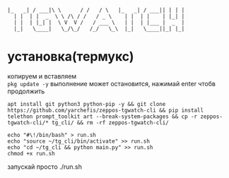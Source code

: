 ```_____   ____ __        __    _     _____   ____  _   _
|_   _| / ___|\ \      / /   / \   |_   _| / ___|| | | |
  | |  | |  _  \ \ /\ / /   / _ \    | |  | |    | |_| |
  | |  | |_| |  \ V  V /   / ___ \   | |  | |___ |  _  |
  |_|   \____|   \_/\_/   /_/   \_\  |_|   \____||_| |_|
```
# установка(термукс)
копируем и вставляем    
```pkg update -y``` выполнение может остановится, нажимай enter чтобв продолжить


```apt install git python3 python-pip -y && git clone https://github.com/yarchefis/zeppos-tgwatch-cli && pip install telethon prompt_toolkit art --break-system-packages && cp -r zeppos-tgwatch-cli/* tg_cli/ && rm -rf zeppos-tgwatch-cli/``` 

```
echo "#\!/bin/bash" > run.sh
echo "source ~/tg_cli/bin/activate" >> run.sh
echo "cd ~/tg_cli && python main.py" >> run.sh  
chmod +x run.sh
```

запускай просто ./run.sh